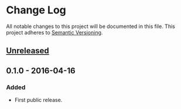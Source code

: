 # Change Log
All notable changes to this project will be documented in this file.
This project adheres to [Semantic Versioning](http://semver.org/).

<!--
Added      for new features.
Changed    for changes in existing functionality.
Deprecated for once-stable features removed in upcoming releases.
Removed    for deprecated features removed in this release.
Fixed      for any bug fixes.
Security   to invite users to upgrade in case of vulnerabilities.
-->

## [Unreleased]

## 0.1.0 - 2016-04-16
### Added
- First public release.

[Unreleased]: https://github.com/nochso/omni/compare/0.1.0...HEAD
